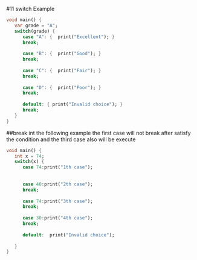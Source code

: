#11 switch
Example 
```dart
void main() { 
   var grade = "A"; 
   switch(grade) { 
      case "A": {  print("Excellent"); } 
      break; 
     
      case "B": {  print("Good"); } 
      break; 
     
      case "C": {  print("Fair"); } 
      break; 
     
      case "D": {  print("Poor"); } 
      break; 
     
      default: { print("Invalid choice"); } 
      break;
   }
}  
```

##break
int the following example the first case will not break after satisfy the condition
and the third case also will be execute
```dart
void main() { 
   int x = 74; 
   switch(x) { 
      case 74:print("1th case");
      
     
      case 40:print("2th case");
      break; 
     
      case 74:print("3th case");
      break; 
     
      case 30:print("4th case"); 
      break; 
     
      default:  print("Invalid choice"); 
   
   }
}  
```
```